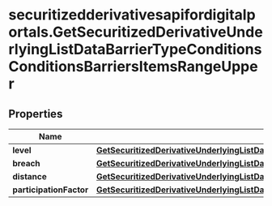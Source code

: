 # securitizedderivativesapifordigitalportals.GetSecuritizedDerivativeUnderlyingListDataBarrierTypeConditionsConditionsBarriersItemsRangeUpper

## Properties

Name | Type | Description | Notes
------------ | ------------- | ------------- | -------------
**level** | [**GetSecuritizedDerivativeUnderlyingListDataBarrierTypeConditionsConditionsBarriersItemsRangeUpperLevel**](GetSecuritizedDerivativeUnderlyingListDataBarrierTypeConditionsConditionsBarriersItemsRangeUpperLevel.md) |  | [optional] 
**breach** | [**GetSecuritizedDerivativeUnderlyingListDataBarrierTypeConditionsConditionsBarriersItemsRangeUpperBreach**](GetSecuritizedDerivativeUnderlyingListDataBarrierTypeConditionsConditionsBarriersItemsRangeUpperBreach.md) |  | [optional] 
**distance** | [**GetSecuritizedDerivativeUnderlyingListDataBarrierTypeConditionsConditionsBarriersItemsRangeUpperDistance**](GetSecuritizedDerivativeUnderlyingListDataBarrierTypeConditionsConditionsBarriersItemsRangeUpperDistance.md) |  | [optional] 
**participationFactor** | [**GetSecuritizedDerivativeUnderlyingListDataBarrierTypeConditionsConditionsBarriersItemsRangeUpperParticipationFactor**](GetSecuritizedDerivativeUnderlyingListDataBarrierTypeConditionsConditionsBarriersItemsRangeUpperParticipationFactor.md) |  | [optional] 



